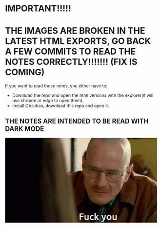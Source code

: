 # IMPORTANT!!!!!
# THE IMAGES ARE BROKEN IN THE LATEST HTML EXPORTS, GO BACK A FEW COMMITS TO READ THE NOTES CORRECTLY!!!!!!! (FIX IS COMING)

If you want to read these notes, you either have to:
- Download the repo and open the html versions with the explorer(it will use chrome or edge to open them).
- Install Obsidian, download this repo and open it.

## THE NOTES ARE INTENDED TO BE READ WITH DARK MODE

![](MD%20VERSIONS/z_images/walter-white-fuck-you-walt-fuck-you.gif)